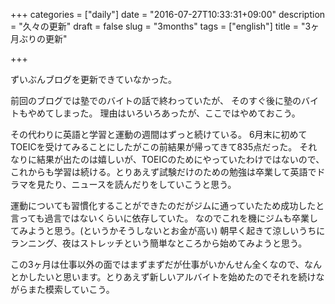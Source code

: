 +++
categories = ["daily"]
date = "2016-07-27T10:33:31+09:00"
description = "久々の更新"
draft = false
slug = "3months"
tags = ["english"]
title = "3ヶ月ぶりの更新"

+++

ずいぶんブログを更新できていなかった。

前回のブログでは塾でのバイトの話で終わっていたが、
そのすぐ後に塾のバイトもやめてしまった。
理由はいろいろあったが、ここではやめておこう。

その代わりに英語と学習と運動の週間はずっと続けている。
6月末に初めてTOEICを受けてみることにしたがこの前結果が帰ってきて835点だった。
それなりに結果が出たのは嬉しいが、TOEICのためにやっていたわけではないので、これからも学習は続ける。とりあえず試験だけのための勉強は卒業して英語でドラマを見たり、ニュースを読んだりをしていこうと思う。

運動についても習慣化することができたのだがジムに通っていたため成功したと言っても過言ではないくらいに依存していた。
なのでこれを機にジムも卒業してみようと思う。(というかそうしないとお金が高い)
朝早く起きて涼しいうちにランニング、夜はストレッチという簡単なところから始めてみようと思う。

この3ヶ月は仕事以外の面ではまずまずだが仕事がいかんせん全くなので、なんとかしたいと思います。とりあえず新しいアルバイトを始めたのでそれを続けながらまた模索していこう。
